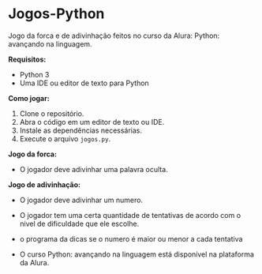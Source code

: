 # Jogos-Python

Jogo da forca e de adivinhação feitos no curso da Alura: Python: avançando na linguagem.

**Requisitos:**

* Python 3
* Uma IDE ou editor de texto para Python

**Como jogar:**

1. Clone o repositório.
2. Abra o código em um editor de texto ou IDE.
3. Instale as dependências necessárias.
4. Execute o arquivo `jogos.py`.

**Jogo da forca:**

* O jogador deve adivinhar uma palavra oculta.

**Jogo de adivinhação:**

* O jogador deve adivinhar um numero.
* O jogador tem uma certa quantidade de tentativas de acordo com o nivel de dificuldade que ele escolhe.
* o programa da dicas se o numero é maior ou menor a cada tentativa


* O curso Python: avançando na linguagem está disponível na plataforma da Alura.
